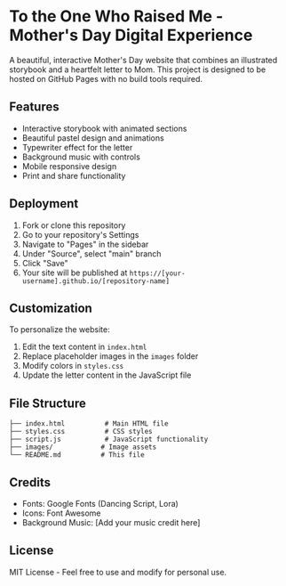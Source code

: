 # To the One Who Raised Me - Mother's Day Digital Experience

A beautiful, interactive Mother's Day website that combines an illustrated storybook and a heartfelt letter to Mom. This project is designed to be hosted on GitHub Pages with no build tools required.

## Features

- Interactive storybook with animated sections
- Beautiful pastel design and animations
- Typewriter effect for the letter
- Background music with controls
- Mobile responsive design
- Print and share functionality

## Deployment

1. Fork or clone this repository
2. Go to your repository's Settings
3. Navigate to "Pages" in the sidebar
4. Under "Source", select "main" branch
5. Click "Save"
6. Your site will be published at `https://[your-username].github.io/[repository-name]`

## Customization

To personalize the website:

1. Edit the text content in `index.html`
2. Replace placeholder images in the `images` folder
3. Modify colors in `styles.css`
4. Update the letter content in the JavaScript file

## File Structure

```
├── index.html          # Main HTML file
├── styles.css          # CSS styles
├── script.js           # JavaScript functionality
├── images/            # Image assets
└── README.md          # This file
```

## Credits

- Fonts: Google Fonts (Dancing Script, Lora)
- Icons: Font Awesome
- Background Music: [Add your music credit here]

## License

MIT License - Feel free to use and modify for personal use. 